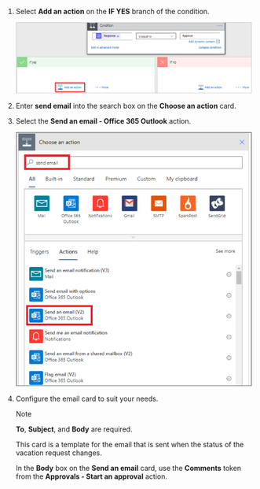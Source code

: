 1. Select **Add an action** on the **IF YES** branch of the condition.

    ![add new step](media/modern-approvals/add-action-after-condition.png)
1. Enter **send email** into the search box on the **Choose an action** card.
1. Select the **Send an email - Office 365 Outlook** action.

    ![select send an email action](media/modern-approvals/select-send-email-yes.png)
1. Configure the email card to suit your needs.

     >[!NOTE]
     > **To**, **Subject**, and **Body** are required.

     This card is a template for the email that is sent when the status of the vacation request changes.

     In the **Body** box on the **Send an email** card, use the **Comments** token from the **Approvals - Start an approval** action.
